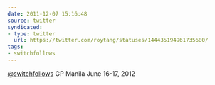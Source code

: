 ```yaml
---
date: 2011-12-07 15:16:48
source: twitter
syndicated:
- type: twitter
  url: https://twitter.com/roytang/statuses/144435194961735680/
tags:
- switchfollows
---
```


[@switchfollows](https://twitter.com/switchfollows/) GP Manila June 16-17, 2012